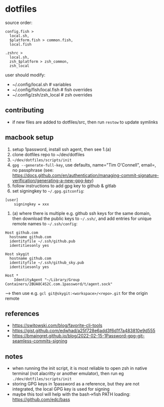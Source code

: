 # dotfiles

source order: 

```
config.fish >
  local.sh, 
  $platform.fish > common.fish,
  local.fish

.zshrc >
  local.sh,
  zsh_$platform > zsh_common,
  zsh_local
```

user should modify:
* ~/.config/local.sh         # variables
* ~/.config/fish/local.fish  # fish overrides
* ~/.config/zsh/zsh_local    # zsh overrides

## contributing

* if new files are added to dotfiles/src, then run `restow` to update symlinks

## macbook setup

1. setup 1password, install ssh agent, then see 1.(a)
2. clone dotfiles repo to ~/dev/dotfiles
3. `~/dev/dotfiles/scripts/init`
4. `gpg --generate-full-key`, use defaults, name="Tim O'Connell", email=<github-email>, no passphrase
(see: https://docs.github.com/en/authentication/managing-commit-signature-verification/generating-a-new-gpg-key)
5. follow instructions to add gpg key to github & gitlab
6. set signingkey to `~/.gpg.gitconfig`:
```.gpg.gitconfig
[user]
    signingkey = xxx
```

1. (a) where there is multiple e.g. github ssh keys for the same domain, then download the public keys to `~/.ssh/`, and add entries for unique remote names to `~/.ssh/config`:
```
Host github.com
  hostname github.com
  identityfile ~/.ssh/github.pub
  identitiesonly yes

Host skygit
  hostname github.com
  identityfile ~/.ssh/github_sky.pub
  identitiesonly yes

Host *
    IdentityAgent "~/Library/Group Containers/2BUA8C4S2C.com.1password/t/agent.sock"
```
--> then use e.g. `gcl git@skygit:<workspace>/<repo>.git` for the origin remote

## references

* https://switowski.com/blog/favorite-cli-tools
* https://gist.github.com/edwhad/a25f728e6add3f6d1f7a483810e9d555
* https://bmaingret.github.io/blog/2022-02-15-1Password-gpg-git-seamless-commits-signing

## notes

* when running the init script, it is most reliable to open zsh in native terminal (not alacritty or another emulator), then run eg `./dev/dotfiles/scripts/init`
* storing GPG keys in 1password as a reference, but they are not integrated, the local GPG key is used for signing
* maybe this tool will help with the bash->fish PATH loading: https://github.com/edc/bass
